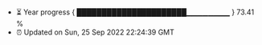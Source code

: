 - ⏳ Year progress { ██████████████████████▁▁▁▁▁▁▁▁ } 73.41 %
- ⏰ Updated on Sun, 25 Sep 2022 22:24:39 GMT

